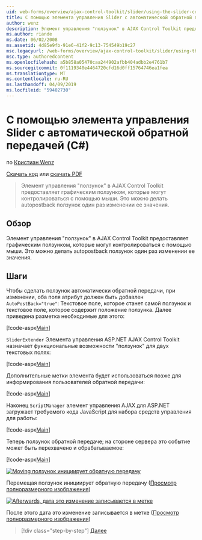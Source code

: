 ```yaml
---
uid: web-forms/overview/ajax-control-toolkit/slider/using-the-slider-control-with-auto-postback-cs
title: С помощью элемента управления Slider с автоматической обратной передачей (C#) | Документация Майкрософт
author: wenz
description: Элемент управления "ползунок" в AJAX Control Toolkit предоставляет графическим ползунком, которые могут контролироваться с помощью мыши. Это можно делать Автоматическая разноска "ползунок"...
ms.author: riande
ms.date: 06/02/2008
ms.assetid: 4d85e9fb-91e6-41f2-9c13-754549b19c27
msc.legacyurl: /web-forms/overview/ajax-control-toolkit/slider/using-the-slider-control-with-auto-postback-cs
msc.type: authoredcontent
ms.openlocfilehash: a5b858a05470caa244902afbb404adbb2e4761b7
ms.sourcegitcommit: 0f1119340e4464720cfd16d0ff15764746ea1fea
ms.translationtype: MT
ms.contentlocale: ru-RU
ms.lasthandoff: 04/09/2019
ms.locfileid: "59402730"
---
```

# <a name="using-the-slider-control-with-auto-postback-c"></a>С помощью элемента управления Slider с автоматической обратной передачей (C#)

по [Кристиан Wenz](https://github.com/wenz)

[Скачать код](http://download.microsoft.com/download/9/3/f/93f8daea-bebd-4821-833b-95205389c7d0/Slider1.cs.zip) или [скачать PDF](http://download.microsoft.com/download/b/6/a/b6ae89ee-df69-4c87-9bfb-ad1eb2b23373/slider1CS.pdf)

> Элемент управления "ползунок" в AJAX Control Toolkit предоставляет графическим ползунком, которые могут контролироваться с помощью мыши. Это можно делать autopostback ползунок один раз изменении ее значения.


## <a name="overview"></a>Обзор

Элемент управления "ползунок" в AJAX Control Toolkit предоставляет графическим ползунком, которые могут контролироваться с помощью мыши. Это можно делать autopostback ползунок один раз изменении ее значения.

## <a name="steps"></a>Шаги

Чтобы сделать ползунок автоматически обратной передачи, при изменении, оба поля атрибут должен быть добавлен `AutoPostBack="true"`: Текстовое поле, которое станет самой ползунок и текстовое поле, которое содержит положение ползунка. Далее приведена разметка необходимые для этого:

[!code-aspx[Main](using-the-slider-control-with-auto-postback-cs/samples/sample1.aspx)]

`SliderExtender` Элемента управления ASP.NET AJAX Control Toolkit назначает функциональные возможности "ползунок" для двух текстовых полях:

[!code-aspx[Main](using-the-slider-control-with-auto-postback-cs/samples/sample2.aspx)]

Дополнительные метки элемента будет использоваться позже для информирования пользователей обратной передачи:

[!code-aspx[Main](using-the-slider-control-with-auto-postback-cs/samples/sample3.aspx)]

Наконец `ScriptManager` элемент управления AJAX для ASP.NET загружает требуемого кода JavaScript для набора средств управления для работы:

[!code-aspx[Main](using-the-slider-control-with-auto-postback-cs/samples/sample4.aspx)]

Теперь ползунок обратной передаче; на стороне сервера это событие может быть перехвачено и обрабатываемое:

[!code-aspx[Main](using-the-slider-control-with-auto-postback-cs/samples/sample5.aspx)]


[![Moving ползунок инициирует обратную передачу](using-the-slider-control-with-auto-postback-cs/_static/image2.png)](using-the-slider-control-with-auto-postback-cs/_static/image1.png)

Перемещая ползунок инициирует обратную передачу ([Просмотр полноразмерного изображения](using-the-slider-control-with-auto-postback-cs/_static/image3.png))


[![Afterwards, дата это изменение записывается в метке](using-the-slider-control-with-auto-postback-cs/_static/image5.png)](using-the-slider-control-with-auto-postback-cs/_static/image4.png)

После этого дата это изменение записывается в метке ([Просмотр полноразмерного изображения](using-the-slider-control-with-auto-postback-cs/_static/image6.png))

> [!div class="step-by-step"]
> [Далее](databinding-the-slider-control-cs.md)
